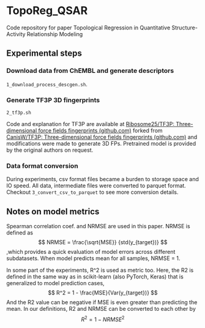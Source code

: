 # TopoReg_QSAR
Code repository for paper Topological Regression in Quantitative Structure-Activity Relationship Modeling





## Experimental steps

### Download data from ChEMBL and generate descriptors

`1_download_process_descgen.sh`. 

### Generate TF3P 3D fingerprints

`2_tf3p.sh`

Code and explanation for TF3P are available at [Ribosome25/TF3P: Three-dimensional force fields fingerprints (github.com)](https://github.com/Ribosome25/TF3P)   forked from [CanisW/TF3P: Three-dimensional force fields fingerprints (github.com)](https://github.com/CanisW/TF3P) and modifications were made to generate 3D FPs. Pretrained model is provided by the original authors on request. 

### Data format conversion

During experiments, csv format files became a burden to storage space and IO speed. All data, intermediate files were converted to parquet format. Checkout `3_convert_csv_to_parquet` to see more conversion details. 



## Notes on model metrics

Spearman correlation coef. and NRMSE are used in this paper. NRMSE is defined as 
$$
NRMSE = \frac{\sqrt{MSE}} {std(y_{target})}
$$
,which provides a quick evaluation of model errors across different subdatasets. When model predicts mean for all samples, NRMSE = 1. 

In some part of the experiments, R^2 is used as metric too. Here, the R2 is defined in the same way as in scikit-learn (also PyTorch, Keras) that is generalized to model prediction cases, 
$$
R^2 = 1 - \frac{MSE}{Var(y_{target})}
$$
And the R2 value can be negative if MSE is even greater than predicting the mean. In our definitions, R2 and NRMSE can be converted to each other by 
$$
R^2 = 1 - NRMSE^2
$$
